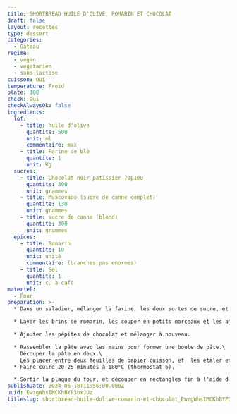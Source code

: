 ```yaml
---
title: SHORTBREAD HUILE D'OLIVE, ROMARIN ET CHOCOLAT
draft: false
layout: recettes
type: dessert
categories:
  - Gateau
regime:
  - vegan
  - vegetarien
  - sans-lactose
cuisson: Oui
temperature: Froid
plate: 100
check: Oui
checkAlwaysOk: false
ingredients:
  lof:
    - title: huile d'olive
      quantite: 500
      unit: ml
      commentaire: max
    - title: Farine de blé
      quantite: 1
      unit: Kg
  sucres:
    - title: Chocolat noir patissier 70p100
      quantite: 300
      unit: grammes
    - title: Muscovado (sucre de canne complet)
      quantite: 130
      unit: grammes
    - title: sucre de canne (blond)
      quantite: 300
      unit: grammes
  epices:
    - title: Romarin
      quantite: 10
      unit: unité
      commentaire: (branches pas enormes)
    - title: Sel
      quantite: 1
      unit: c. à café
materiel:
  - Four
preparation: >-
  * Dans un saladier, mélanger la farine, les deux sortes de sucre, et le sel

  * Laver les brins de romarin, les couper en petits morceaux et les ajouter dans le saladier avec l'huile d'olive.

  * Ajouter les pépites de chocolat et mélanger à nouveau. 

  * Rassembler la pâte avec les mains pour former une boule de pâte.\
    Découper la pâte en deux.\
    Les placer entre deux feuilles de papier cuisson, et  les étaler en un rectangle épais à l'aide d'un rouleau à pâtisserie. Le biscuit doit faire  un 1cm d'épaisseur.
  * Faire cuire 20-25 minutes à 180°C (thermostat 6).

  * Sortir la plaque du four, et découper en rectangles fin à l'aide d'un couteau pointu tant que la pâte est encore chaude. Laisser refroidir, puis séparer les biscuits.
publishDate: 2024-06-18T11:56:00.000Z
uuid: EwzgWhsIMCKhBYP3nxJUz
titleslug: shortbread-huile-dolive-romarin-et-chocolat_EwzgWhsIMCKhBYP3nxJUz
---
```

